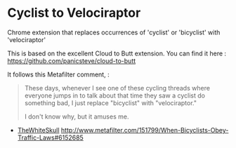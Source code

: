 # Cyclist to Velociraptor

Chrome extension that replaces occurrences of 'cyclist' or 'bicyclist' with 'velociraptor'


This is based on the excellent Cloud to Butt extension.
You can find it here : https://github.com/panicsteve/cloud-to-butt

It follows this Metafilter comment,  :
> These days, whenever I see one of these cycling threads where everyone jumps in to talk about that time they saw a cyclist do something bad, I just replace "bicyclist" with "velociraptor."
>
> I don't know why, but it amuses me.
- [TheWhiteSkull](http://www.metafilter.com/user/41170) http://www.metafilter.com/151799/When-Bicyclists-Obey-Traffic-Laws#6152685
